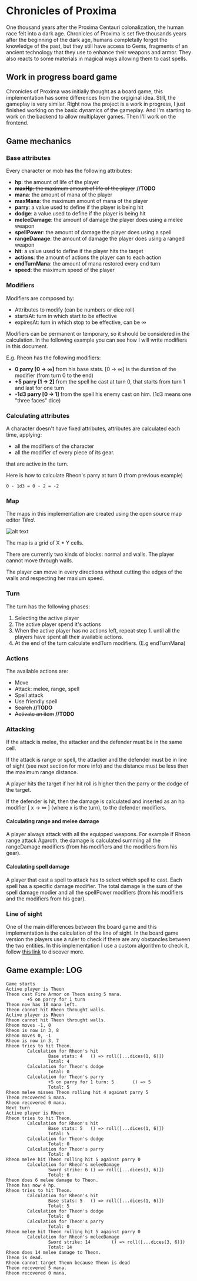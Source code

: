 # Chronicles of Proxima

One thousand years after the Proxima Centauri colonalization, the human race felt into a dark age.
Chronicles of Proxima is set five thousands years after the beginning of the dark age, humans completally forgot the knowledge of the past, but they still have access to Gems, fragments of an ancient technology that they use to enhance their weapons and armor. They also reacts to some materials in magical ways allowing them to cast spells.

## Work in progress board game

Chronicles of Proxima was initially thought as a board game, this implementation has some differences from the orgiginal idea. Still, the gameplay is very similar. Right now the project is a work in progress, I just finished working on the basic dynamics of the gameplay. And I'm starting to work on the backend to allow multiplayer games. Then I'll work on the frontend.

## Game mechanics

### Base attributes
Every character or mob has the following attributes:
* **hp**: the amount of life of the player
* ~~**maxHp**: the maximum amount of life of the player~~ **//TODO**
* **mana**: the amount of mana of the player
* **maxMana**: the maximum amount of mana of the player
* **parry**:  a value used to define if the player is being hit
* **dodge**: a value used to define if the player is being hit
* **meleeDamage**: the amount of damage the player does using a melee weapon
* **spellPower**: the amount of damage the player does using a spell
* **rangeDamage**: the amount of damage the player does using a ranged weapon
* **hit**:  a value used to define if the player hits the target
* **actions**: the amount of actions the player can to each action
* **endTurnMana**: the amount of mana restored every end turn
* **speed**: the maximum speed of the player

### Modifiers

Modifiers are composed by:
* Attributes to modify (can be numbers or dice roll)
* startsAt: turn in which start to be effective
* expiresAt: turn in which stop to be effective, can be ∞

Modifiers can be permanent or temporary, so it should be considered in the calculation. In the following example you can see how I will write modifiers in this document.

E.g.
Rheon has the following modifiers:
* **0 parry [0 -> ∞]** from his base stats. [0 -> ∞] is the duration of the modifier (from turn 0 to the end)
* **+5 parry [1 -> 2]** from the spell he cast at turn 0, that starts from turn 1 and last for one turn
* **-1d3 parry [0 -> 1]** from the spell his enemy cast on him. (1d3 means one "three faces" dice)

### Calculating attributes

A character doesn't have fixed attributes, attributes are calculated each time, applying:
* all the modifiers of the character
* all the modifier of every piece of its gear.

that are active in the turn.

Here is how to calculate Rheon's parry at turn 0 (from previous example)
```
0 - 1d3 = 0 - 2 = -2
```

### Map

The maps in this implementation are created using the open source map editor *Tiled*.

![alt text](./docs/imgs/tiled.png)

The map is a grid of X * Y cells.

There are currently two kinds of blocks: normal and walls. The player cannot move through walls.

The player can move in every directions without cutting the edges of the walls and respecting her maxium speed.

### Turn

The turn has the following phases: 
1) Selecting the active player
2) The active player spend it's actions
3) When the active player has no actions left, repeat step 1. until all the players have spent all their available actions.
4) At the end of the turn calculate endTurn modifiers. (E.g endTurnMana)

### Actions

The available actions are:
* Move
* Attack: melee, range, spell 
* Spell attack
* Use friendly spell
* ~~Search~~ **//TODO**
* ~~Activate an item~~ **//TODO**

### Attacking

If the attack is melee, the attacker and the defender must be in the same cell.

If the attack is range or spell, the attacker and the defender must be in line of sight (see next section for more info) and the distance must be less then the maximum range distance.

A player hits the target if her hit roll is higher then the parry or the dodge of the target.

If the defender is hit, then the damage is calculated and inserted as an hp modifier [ x -> ∞ ] (where x is the turn), to the defender modifiers.

#### Calculating range and melee damage

A player always attack with all the equipped weapons. For example if Rheon range attack Agaroth, the damage is calculated summing all the rangeDamage modifiers (from his modifiers and the modifiers from his gear).

#### Calculating  spell damage

A player that cast a spell to attack has to select which spell to cast. Each spell has a specific damage modifier.
The total damage is the sum of the spell damage modier and all the spellPower modifiers (from his modifiers and the modifiers from his gear).

### Line of sight

One of the main differences between the board game and this implementation is the calculation of the line of sight. In the board game version the players use a ruler to check if there are any obstancles between the two entities. In this implementation I use a custom algorithm to check it, follow [this link](./docs/LOS.md) to discover more.

## Game example: LOG

```
Game starts
Active player is Theon
Theon cast Fire Armor on Theon using 5 mana.
        +5 on parry for 1 turn
Theon now has 10 mana left.
Theon cannot hit Rheon throught walls.
Active player is Rheon
Rheon cannot hit Theon throught walls.
Rheon moves -1, 0
Rheon is now in 3, 8
Rheon moves 0, -1
Rheon is now in 3, 7
Rheon tries to hit Theon.
        Calculation for Rheon's hit
                Base stats: 4   () => roll([...dices(1, 6)])
                Total: 4
        Calculation for Theon's dodge
                Total: 0
        Calculation for Theon's parry
                +5 on parry for 1 turn: 5       () => 5
                Total: 5
Rheon melee misses Theon rolling hit 4 against parry 5
Theon recovered 5 mana.
Rheon recovered 0 mana.
Next turn
Active player is Rheon
Rheon tries to hit Theon.
        Calculation for Rheon's hit
                Base stats: 5   () => roll([...dices(1, 6)])
                Total: 5
        Calculation for Theon's dodge
                Total: 0
        Calculation for Theon's parry
                Total: 0
Rheon melee hit Theon rolling hit 5 against parry 0
        Calculation for Rheon's meleeDamage
                Sword strike: 6 () => roll([...dices(3, 6)])
                Total: 6
Rheon does 6 melee damage to Theon.
Theon has now 4 hp.
Rheon tries to hit Theon.
        Calculation for Rheon's hit
                Base stats: 5   () => roll([...dices(1, 6)])
                Total: 5
        Calculation for Theon's dodge
                Total: 0
        Calculation for Theon's parry
                Total: 0
Rheon melee hit Theon rolling hit 5 against parry 0
        Calculation for Rheon's meleeDamage
                Sword strike: 14        () => roll([...dices(3, 6)])
                Total: 14
Rheon does 14 melee damage to Theon.
Theon is dead.
Rheon cannot target Theon because Theon is dead
Theon recovered 5 mana.
Rheon recovered 0 mana.
```